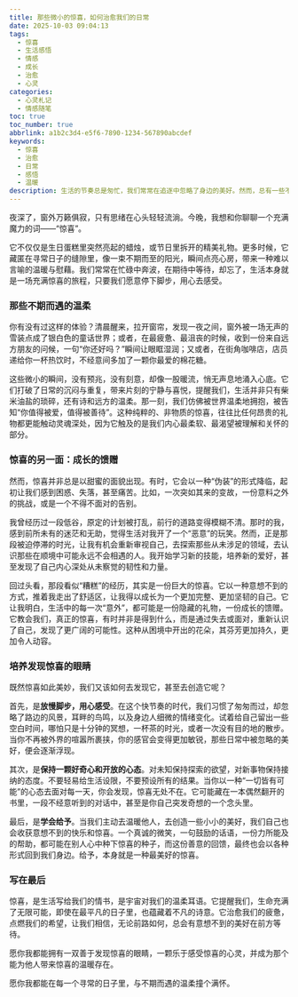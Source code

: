 ```yaml
---
title: 那些微小的惊喜，如何治愈我们的日常
date: 2025-10-03 09:04:13
tags:
  - 惊喜
  - 生活感悟
  - 情感
  - 成长
  - 治愈
  - 心灵
categories:
  - 心灵札记
  - 情感随笔
toc: true
toc_number: true
abbrlink: a1b2c3d4-e5f6-7890-1234-567890abcdef
keywords:
  - 惊喜
  - 治愈
  - 日常
  - 感悟
  - 温暖
description: 生活的节奏总是匆忙，我们常常在追逐中忽略了身边的美好。然而，总有一些不期而至的“惊喜”，像一束束温柔的光，穿透日常的缝隙，瞬间点亮我们的心房。它们不一定是盛大的礼物，不一定是惊天动地的事件，却以最真挚的方式，提醒我们生命中那些值得被珍视的瞬间，给予我们前行的力量和被治愈的温暖。
---
```


夜深了，窗外万籁俱寂，只有思绪在心头轻轻流淌。今晚，我想和你聊聊一个充满魔力的词——“惊喜”。

它不仅仅是生日蛋糕里突然亮起的蜡烛，或节日里拆开的精美礼物。更多时候，它藏匿在寻常日子的缝隙里，像一束不期而至的阳光，瞬间点亮心房，带来一种难以言喻的温暖与慰藉。我们常常在忙碌中奔波，在期待中等待，却忘了，生活本身就是一场充满惊喜的旅程，只要我们愿意停下脚步，用心去感受。

### 那些不期而遇的温柔

你有没有过这样的体验？清晨醒来，拉开窗帘，发现一夜之间，窗外被一场无声的雪装点成了银白色的童话世界；或者，在最疲惫、最沮丧的时候，收到一份来自远方朋友的问候，一句“你还好吗？”瞬间让眼眶湿润；又或者，在街角咖啡店，店员递给你一杯热饮时，不经意间多加了一颗你最爱的棉花糖。

这些微小的瞬间，没有预兆，没有刻意，却像一股暖流，悄无声息地涌入心底。它们打破了日常的沉闷与重复，带来片刻的宁静与喜悦，提醒我们，生活并非只有柴米油盐的琐碎，还有诗和远方的温柔。那一刻，我们仿佛被世界温柔地拥抱，被告知“你值得被爱，值得被善待”。这种纯粹的、非物质的惊喜，往往比任何昂贵的礼物都更能触动灵魂深处，因为它触及的是我们内心最柔软、最渴望被理解和关怀的部分。

### 惊喜的另一面：成长的馈赠

然而，惊喜并非总是以甜蜜的面貌出现。有时，它会以一种“伪装”的形式降临，起初让我们感到困惑、失落，甚至痛苦。比如，一次突如其来的变故，一份意料之外的挑战，或是一个不得不面对的告别。

我曾经历过一段低谷，原定的计划被打乱，前行的道路变得模糊不清。那时的我，感到前所未有的迷茫和无助，觉得生活对我开了一个“恶意”的玩笑。然而，正是那段被迫停滞的时光，让我有机会重新审视自己，去探索那些从未涉足的领域，去认识那些在顺境中可能永远不会相遇的人。我开始学习新的技能，培养新的爱好，甚至发现了自己内心深处从未察觉的韧性和力量。

回过头看，那段看似“糟糕”的经历，其实是一份巨大的惊喜。它以一种意想不到的方式，推着我走出了舒适区，让我得以成长为一个更加完整、更加坚韧的自己。它让我明白，生活中的每一次“意外”，都可能是一份隐藏的礼物，一份成长的馈赠。它教会我们，真正的惊喜，有时并非是得到什么，而是通过失去或面对，重新认识了自己，发现了更广阔的可能性。这种从困境中开出的花朵，其芬芳更加持久，更加令人动容。

### 培养发现惊喜的眼睛

既然惊喜如此美妙，我们又该如何去发现它，甚至去创造它呢？

首先，是**放慢脚步，用心感受**。在这个快节奏的时代，我们习惯了匆匆而过，却忽略了路边的风景，耳畔的鸟鸣，以及身边人细微的情绪变化。试着给自己留出一些空白时间，哪怕只是十分钟的冥想，一杯茶的时光，或者一次没有目的地的散步。当你不再被外界的喧嚣所裹挟，你的感官会变得更加敏锐，那些日常中被忽略的美好，便会逐渐浮现。

其次，是**保持一颗好奇心和开放的心态**。对未知保持探索的欲望，对新事物保持接纳的态度。不要轻易给生活设限，不要预设所有的结果。当你以一种“一切皆有可能”的心态去面对每一天，你会发现，惊喜无处不在。它可能藏在一本偶然翻开的书里，一段不经意听到的对话中，甚至是你自己突发奇想的一个念头里。

最后，是**学会给予**。当我们主动去温暖他人，去创造一些小小的美好，我们自己也会收获意想不到的快乐和惊喜。一个真诚的微笑，一句鼓励的话语，一份力所能及的帮助，都可能在别人心中种下惊喜的种子，而这份善意的回馈，最终也会以各种形式回到我们身边。给予，本身就是一种最美好的惊喜。

### 写在最后

惊喜，是生活写给我们的情书，是宇宙对我们的温柔耳语。它提醒我们，生命充满了无限可能，即使在最平凡的日子里，也蕴藏着不凡的诗意。它治愈我们的疲惫，点燃我们的希望，让我们相信，无论前路如何，总会有意想不到的美好在前方等待。

愿你我都能拥有一双善于发现惊喜的眼睛，一颗乐于感受惊喜的心灵，并成为那个能为他人带来惊喜的温暖存在。

愿你我都能在每一个寻常的日子里，与不期而遇的温柔撞个满怀。
